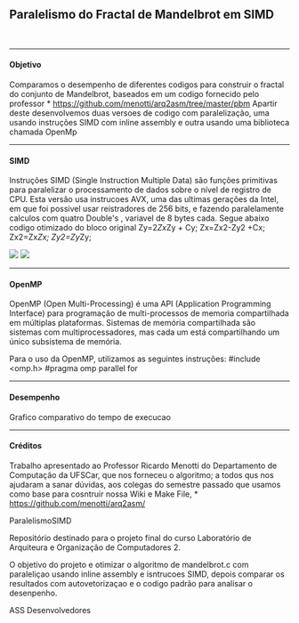﻿<h2>Paralelismo do Fractal de Mandelbrot em SIMD</h2></br>
<hr>
<h4>Objetivo</h4>

Comparamos o desempenho de diferentes codigos para construir o fractal do conjunto de Mandelbrot, baseados em um codigo fornecido pelo professor * https://github.com/menotti/arq2asm/tree/master/pbm
Apartir deste desenvolvemos duas versoes de codigo com paralelização, uma usando instruções SIMD com inline assembly e outra usando uma biblioteca chamada OpenMp


<hr>
<h4>SIMD</h4>

Instruções SIMD (Single Instruction Multiple Data) são funções primitivas para paralelizar o processamento de dados sobre o nível de registro de CPU.
Esta versão usa instrucoes AVX, uma das ultimas gerações da Intel, em que foi possivel usar reistradores de 256 bits, e fazendo paralelamente calculos com quatro Double's , variavel de 8 bytes cada.
Segue abaixo codigo otimizado do bloco original 
Zy=2*Zx*Zy + Cy;
Zx=Zx2-Zy2 +Cx;
Zx2=Zx*Zx;
Zy2=Zy*Zy;  

<img src = "https://www.github.com/iksmada/ParalelismoSIMD/simd_imagem.png"></img>
<img src="http://www.gama-ksa.com/wp-content/uploads/2014/11/22520129_l.jpg"></img>

<hr>
<h4>OpenMP</h4>

OpenMP (Open Multi-Processing) é uma API (Application Programming Interface) para programação de multi-processos de memoria compartilhada em múltiplas plataformas.
Sistemas de memória compartilhada são sistemas com multiprocessadores, mas cada um está compartilhando um único subsistema de memória.

Para o uso da OpenMP, utilizamos as seguintes instruções:
#include <omp.h>
#pragma omp parallel for

<hr>
<h4>Desempenho</h4>
Grafico comparativo do tempo de execucao

<hr>
<h4>Créditos</h4>

Trabalho apresentado ao Professor Ricardo Menotti do Departamento de Computação da UFSCar, que nos forneceu o algoritmo; a todos qus nos ajudaram a sanar dúvidas, aos colegas do semestre passado que usamos como base para cosntruir nossa Wiki e Make File, * https://github.com/menotti/arq2asm/


ParalelismoSIMD

Repositório destinado para o projeto final do curso Laboratório de Arquiteura e Organização de Computadores 2.

O objetivo do projeto e otimizar o algoritmo de mandelbrot.c com paraleliçao usando inline assembly e isntrucoes SIMD, depois comparar os resultados com autovetorizaçao e o codigo padrão para analisar o desenpenho.

ASS Desenvolvedores
